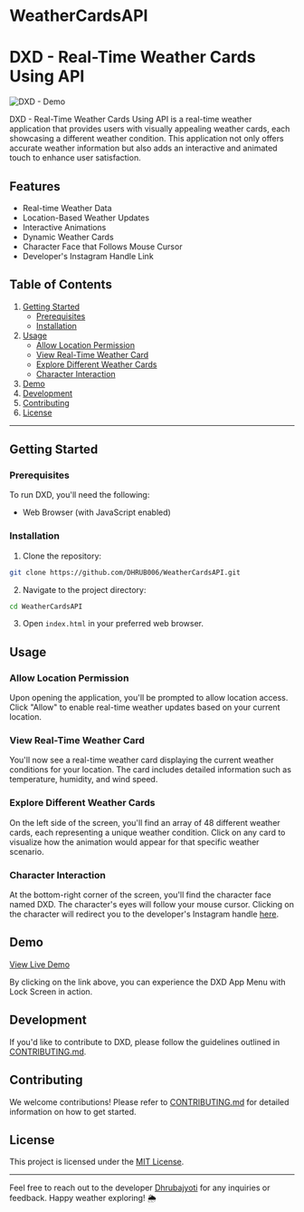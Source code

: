 
# WeatherCardsAPI

# DXD - Real-Time Weather Cards Using API

![DXD - Demo](https://iili.io/J3x8s49.png)

DXD - Real-Time Weather Cards Using API is a real-time weather application that provides users with visually appealing weather cards, each showcasing a different weather condition. This application not only offers accurate weather information but also adds an interactive and animated touch to enhance user satisfaction.

## Features

- Real-time Weather Data
- Location-Based Weather Updates
- Interactive Animations
- Dynamic Weather Cards
- Character Face that Follows Mouse Cursor
- Developer's Instagram Handle Link

## Table of Contents

1. [Getting Started](#getting-started)
   - [Prerequisites](#prerequisites)
   - [Installation](#installation)
2. [Usage](#usage)
   - [Allow Location Permission](#allow-location-permission)
   - [View Real-Time Weather Card](#view-real-time-weather-card)
   - [Explore Different Weather Cards](#explore-different-weather-cards)
   - [Character Interaction](#character-interaction)
3. [Demo](#demo)
4. [Development](#development)
5. [Contributing](#contributing)
6. [License](#license)

---

## Getting Started

### Prerequisites

To run DXD, you'll need the following:

- Web Browser (with JavaScript enabled)

### Installation

1. Clone the repository:

```bash
git clone https://github.com/DHRUB006/WeatherCardsAPI.git
```

2. Navigate to the project directory:

```bash
cd WeatherCardsAPI
```

3. Open `index.html` in your preferred web browser.

## Usage

### Allow Location Permission

Upon opening the application, you'll be prompted to allow location access. Click "Allow" to enable real-time weather updates based on your current location.

### View Real-Time Weather Card

You'll now see a real-time weather card displaying the current weather conditions for your location. The card includes detailed information such as temperature, humidity, and wind speed.

### Explore Different Weather Cards

On the left side of the screen, you'll find an array of 48 different weather cards, each representing a unique weather condition. Click on any card to visualize how the animation would appear for that specific weather scenario.

### Character Interaction

At the bottom-right corner of the screen, you'll find the character face named DXD. The character's eyes will follow your mouse cursor. Clicking on the character will redirect you to the developer's Instagram handle [here](https://www.instagram.com/dhrubajyoti.official/).

## Demo

[View Live Demo](https://dhrub006.github.io/WeatherCardsAPI/)

By clicking on the link above, you can experience the DXD App Menu with Lock Screen in action.

## Development

If you'd like to contribute to DXD, please follow the guidelines outlined in [CONTRIBUTING.md](CONTRIBUTING.md).

## Contributing

We welcome contributions! Please refer to [CONTRIBUTING.md](CONTRIBUTING.md) for detailed information on how to get started.

## License

This project is licensed under the [MIT License](LICENSE).

---

Feel free to reach out to the developer [Dhrubajyoti](https://www.instagram.com/dhrubajyoti.official/) for any inquiries or feedback. Happy weather exploring! 🌦️
